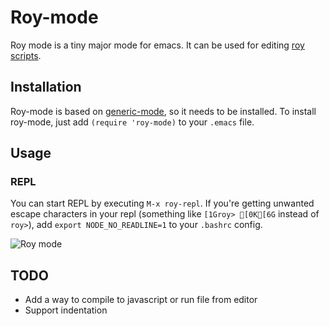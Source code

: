 # Roy-mode
Roy mode is a tiny major mode for emacs. It can be used for editing [roy scripts](http://roy.brianmckenna.org/ "roy scripts").

## Installation
Roy-mode is based on [generic-mode](http://www.emacswiki.org/emacs/GenericMode "generic-mode"), so it needs to be installed.
To install roy-mode, just add `(require 'roy-mode)` to your `.emacs` file.

## Usage

### REPL
You can start REPL by executing `M-x roy-repl`. If you're getting unwanted escape characters in your repl (something like `[1Groy> [0K[6G` instead of `roy>`), add `export NODE_NO_READLINE=1` to your `.bashrc` config.

![Roy mode](http://i.imgur.com/K05Ec.png)

## TODO
* Add a way to compile to javascript or run file from editor
* Support indentation
